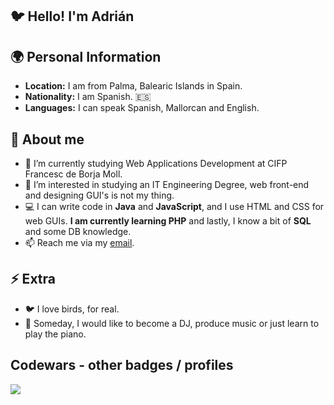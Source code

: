 ## 🐦 Hello! I'm Adrián


## 🌍 Personal Information
- **Location:** I am from Palma, Balearic Islands in Spain.
- **Nationality:** I am Spanish. 🇪🇸
- **Languages:** I can speak Spanish, Mallorcan and English.

## 🔎 About me
- 🔭 I’m currently studying Web Applications Development at CIFP Francesc de Borja Moll.
- 🌱 I’m interested in studying an IT Engineering Degree, web front-end and designing GUI's is not my thing.
- 💻 I can write code in **Java** and **JavaScript**, and I use HTML and CSS for web GUIs. **I am currently learning PHP** and lastly, I know a bit of **SQL** and some DB knowledge.
- 📫 Reach me via my [email](mailto:adriancalagamba@gmail.com).

## ⚡ Extra
- 🐦 I love birds, for real.
- 📀 Someday, I would like to become a DJ, produce music or just learn to play the piano.

## Codewars - other badges / profiles
[![](https://www.codewars.com/users/adrigarcia75/badges/large)](https://www.codewars.com/users/adrigarcia75)
